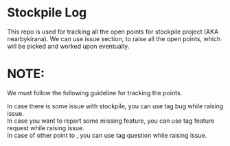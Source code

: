 # Stockpile Log
This repo is used for tracking all the open points for stockpile project (AKA nearbykirana). 
We can use issue section, to raise all the open points, which will be picked and worked upon eventually.

# NOTE: 
We must follow the following guideline for tracking the points. 

In case there is some issue with stockpile, you can use tag bug while raising issue. <br/>
In case you want to report some missing feature, you can use tag feature request while raising issue. <br/>
In case of other point to , you can use tag question while raising issue. 



